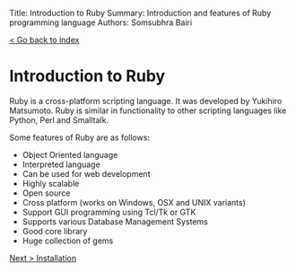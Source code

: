Title:   Introduction to Ruby
Summary: Introduction and features of Ruby programming language
Authors: Somsubhra Bairi
         
[< Go back to index](../index)

Introduction to Ruby
======

Ruby is a cross-platform scripting language. It was developed by Yukihiro Matsumoto. Ruby is similar in functionality to other scripting languages like Python, Perl and Smalltalk.

Some features of Ruby are as follows:

* Object Oriented language
* Interpreted language
* Can be used for web development
* Highly scalable
* Open source
* Cross platform (works on Windows, OSX and UNIX variants)
* Support GUI programming using Tcl/Tk or GTK
* Supports various Database Management Systems
* Good core library
* Huge collection of gems

[Next > Installation](installation)